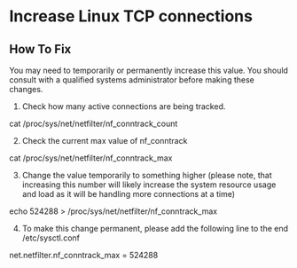 # Increase Linux TCP connections


## How To Fix

You may need to temporarily or permanently increase this value. You should consult with a qualified systems administrator before making these changes.

1. Check how many active connections are being tracked.

cat /proc/sys/net/netfilter/nf_conntrack_count

2. Check the current max value of nf_conntrack

cat /proc/sys/net/netfilter/nf_conntrack_max

3. Change the value temporarily to something higher (please note, that increasing this number will likely increase the system resource usage and load as it will be handling more connections at a time)

echo 524288 > /proc/sys/net/netfilter/nf_conntrack_max

4. To make this change permanent, please add the following line to the end /etc/sysctl.conf

net.netfilter.nf_conntrack_max = 524288
